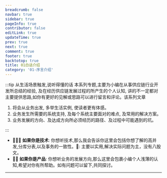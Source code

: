 ```yaml
---
breadcrumb: false
navbar: true
sidebar: true
pageInfo: true
contributor: false
editLink: true
updateTime: true
prev: true
next: true
comment: true
footer: true
backtotop: true
title: 01白话介绍
category: '01-序言介绍'
---
```


:::tip 从生活场景触发,说听得懂的话
本系列专题,主要为小编在从事供应链行业开发所总结的经验, 及在经历供应链发展过程的所产生的个人认知, 讲的不一定都对
主要提供思路,如你有更好的见解或思路可以进行留言和评论。该系列文章

1. 将会从业务出发, 多举生活实例, 使读者更有体感。
2. 业务发生所需要的系统支持, 及每个系统主要面对的难点, 及常用的解决方案。
3. 业务发展的方向、及达成方向所必须经历的路径、及过程中可能遇到的坑。

:::

- 👨🏻‍💻 **如果你是技术**: 你想听技术,那么我会告诉你这里会包括你想了解的高并发,分库分表,以及事务的一致性。📢:
  主要以实用,解决实际问题为主，没有八股文。
- 👨‍🔧 **如果你是产品**: 你想听业务的发展方向,那么这里会包裹小编个人浅薄的认知,希望对你有所帮助。如有问题可以留下,共同探讨。

---

<Title title="小明网购" sub-title="站在用户的视角,看生活中的供应链"/>


**2023年1月1日杭州**，家住上城区文明家园的小明同学在某 APP 上,下单买了一瓶**美容养颜护肤套装**，
1 月 1 日下午两点订单显示仓库**已经发货**，1 月 3 日**顺丰送货**上门，小明在签收快递时候发现，
产品并不是他想要的产品，于是登录 APP **联系客服**，要求提供无条件退款。客服联系小明需要**先进行签收**，
然后申请售后，选择上门取件按照客服提供的**退货地址**寄出，退货仓在收到快递**验收入库后**，自动进行退款。

以上这是小明同学从电商公司购买商品及申请售后的全部流程。这是从客户的视角出发我们所看到的流程，
从客户视角出发,相信我们每个人都会有自己的认知,因为这些场景在我们的日常生活中经历的都太多了。
但是你知道从电商公司视角出发， 会经过哪些流程吗？思考一下现在假如让我们来为
公司搭建一套这样的供应链系统, 你知道公司都需要具备哪些能力吗?

> 好了小明的购物和售后流程大家先记住,下面我们看,在满足小明同学网上购物和售后的需求下,电商公司都需要
> 具有什么能力,以及这些能力都属于那些系统。

### 采购系统

作为一家电商公司，我们要出售产品，那么`我们的产品从哪里来的呢？` 如果是线下的话，可能就是老板骑着三轮车去进货，进完货后放到家里。
那么这个流程其实就是进货，专业的说法就是采购！**所以要想卖货，首先我们要采购货品。** 思考一下我们是一个大的电商公司,我们要一次性采购巨量的商品,
作为厂家相信不是所有厂家都敢一次性生产很多产品等着电商公司来采购, 所以虽然你来采购了，但是厂家不一定有货,
估我们的采购还需要一个到货的管理,用来处理
厂商**分批到货的场景**。既然消费者都会有售后的问题,那么电商一定也会有售后的问题, 电商公司进货也会遇到售后的问题，比如说这批货有残次就需要退货，
再比如说这批货有严重质量问题，就需要**索赔**。以上是经销模式下采购系统所要具备的能力。之所以这么说是因为后面我们还要提到一个寄售的模式。这个就放到采购系统
章节在展开细说。

### 商货品系统

计算机系统就是对现实世界的模拟,前面我的采购系统会对货品进行采购,但是商货品如何在计算机系统中表示呢?
所以就需要一个商货品系统,商货品系统属于基础服务主要提
供商货品的能力。 一个货品就是对应一个条码,一个商品可能是多个货品的组合,也可能是一个货品换了一个名字而已。相信这些套路大家也看到不少。

比如:

- 货品: 一瓶拉菲

电商公司进行营销将82年的拉菲单独拿出售卖，换个名字。 就变成了一个商品: 82年拉菲。 其他年份的拉菲, 在组合产生一个新的商品:
拉菲全家桶

这里注意,商品是拿出去售卖的,只会在订单中看到, 而货品是供应链的概念,只会在供应链系统中使用, 商品和货品是不一样的，但是商品和货品是一定的关系的。

商货品系统是一个复杂的后台管理系统: 如果说采购系统是血管,那么商货品系统就是血液, 有了血液供应链才能运转起来。供应链不同的系统对商货品的关注点是不一样的，
这就要求商货品能提供较多的属性信息, 比如采购需要知道商品的保质期,
仓系统需要知道商品的体积，报关系统需要知道货品的 `hsCode（海关编码）` 等等。

从技术上考虑, 无论前后台对商货品的调用都是巨大的,尤其是商品,这直接影响了用户的购物体验,比如点进去一个商品详情,查询了半天没有看到商品详情信息。这是非常糟糕的。

### 仓网系统

假如说是小生意，采购可能就是放老板的家里了，但是如果是对于大公司呢？可能更多会考虑发货速度，以及履约时效，这就需要有一个CDN加速一样的东西，如何为用户购物的订单周期加速呢？
让用户以最快的速度拿到自己心仪的商品呢? 目前大部分企业的做法就是: 在离消费者最近的地方建一个仓库然后采购的货品直接就入库到离消费者近的地方，
比如华北地区的消费者让他从，天津仓发货。而上海杭州的消费者，让他从宁波仓发货。但是如何管理仓库以及仓库的覆盖范围呢，就需要一个仓管理系统用来管理仓的覆盖范围。
仓网系统也是一个对系统要求比较高的系统, 和商货品一样,仓也是基础信息,查询仓库信息的速度决定了用户的体验。

### 地址服务

地址服务和前面的仓和商货品一样也都是基础的服务, 当用户选择了收货地址, 前台服务就会根据用户的收货地址查询仓网,找到距离这个收货地址最近的发货仓,
然后前台服务在拿着这个发货仓
去查询这个仓的库存是否满足用户的下单需要。关于国家的地址编码、国家的英文编码这个都是有一个全球的标准规范的,
这个可绝对不能自己生成。在后面的专题章节, 会告诉你如何获取
全球的标准地址信息的。

- 中国 87 CN +86

### 价格税率

价格看起来很简单,但是实际做起来可不是那么简单，这个价格既包括了电商公司的采购价也会包括销售价,以及还可能在不同的渠道会展示不同的价格。
下面举一个例子

一个勺子，采购价格0.5元, 京东销售价 1元, 拼多多渠道 0.6元,。

采购价是与厂家进行确认的, 是会包含在合同中的, 但是物价总会上涨,合同总会到期, 这就还需要价格系统会有一个价格快照,
能反映出每次变动的记录。
有些公司价格可能还有更多的花样,比如说会员价，白金会员价，黄金会员价等等。

税率相关:

![](https://img.springlearn.cn/blog/b55922f6fe33517d8226ef2e30eb0815.png)

- 跨境综合
- 销项税: 是指纳税人发生应税销售行为，按照销售额和相应税率计算收取的增值税额，为销项税额。

---


`好了,截止到这里供应链的Inbound流程所涉及的系统基本就完成了,接下来我们看Outbound流程`

### 履约系统

在完整的购物过程中,用户下订单前的操作,都属于交易系统的范围,而下完订单后到用户签收的流程就属于供应链了。
履约系统就是这个承上启下的系统。无论公域的订单还是私域的订单都会先统一到履约系统。然后由履约系统给供应链的
各个系统交互,最终将订单的信息,物流的信息展示到用户的订单信息上。

1. 接受交易系统推送的订单信息(公域推单)
2. 从淘宝天猫抖音等外部,APP拉取订单(私域拉单)
3. 为用户的订单生成包裹信息,并给包裹生成快递单号。
4. 接受物流订单的轨迹信息,同步到用户订单。
5. 对于跨境订单,还需要进行三单报关(支付单、订单、物流单)。
6. 推送订单给仓系统,并扣减库存。

### 物流轨迹

并不是每个电商公司都会有自己的物流配送能力,所以这里的物流轨迹也只是对所有的物流公司进行一个包装。然后提供成
统一的能力给履约系统。比如当指定了一个快递编码和包裹信息, 就会向他指定的物流公司进行下单。生成运单号
和物流标签。并订阅这个订单的所有物流轨迹,然后按照自己的内部标准统一的提供给内部需要消费的系统。

### 库存系统

库存系统是怎么划分的呢? 前面我们说了,库存是放在每个仓里的,所以说实仓的库存就是By仓。这个会在wms系统有
有一个库存的记录, 对于wms更多会关注在仓库的库位。而对于公司各个部门其实更关系这个仓有多少货, 这个品公司
总共有多少的库存和成本。所以这个信息就要被设计在库存系统中。

- 第一层是: 业财库存 (By品,By货主,B仓,By等级)
- 第二层是: 渠道库存 (By渠道,By店铺)

比如: 勺子 A仓有10个。给天猫和拼多多每个渠道分5个。

库存最大的问题就是高并发,及仓库的准确率因为如果不准确就直接回导致超卖,影响用户体验。
为了提高并发能力和仓库库存准确率库存还会做很多的技术处理。如: 同步转异步,批量进行库存扣减,减少mysql的交互。
稽核对账(账账，账证，证证稽核)等。

### 财务系统

关于账务系统的描述,主要会围绕下面三个关键词进行介绍。

- 财务支出，这里只说供应链的支出。
- 预收收入，用户订单的收入。
- 库存成本，集团成本管理。

供应链那些需要支出呢?

1. 对于采购订单,当收货后或者是发货后都需要给厂商支出。
2. 对于仓库，仓库发货, 收货，即租赁的面积都需要单独算钱给仓库。
3. 对于完成供应链履约所涉及到需要外部公司协助的，都会有服务费需要进行支出。

供应链有那些收入呢?

1. 用户下单就是预收收入
2. 用户签收就是收入

供应链成本控制?

1. 货品就是我们的成本, 无论买不买都占用了仓库
2. 同一个产品,不同时期的入库可能就会导致库存成本不一样，比如1月0.5元进货1个勺子, 二月1元进货一个勺子。
   那么这个勺子的基本成本就是1.5。这还是知道成本的前提下得到的,实际的场景中会更加复杂。应为订单的单据
   类型是非常多的, 每个单据计算的成本是不一样的。

财报管报?

1. 财报是企业的体检报告，是股票投资者的说明书，作为股票投资者，我们可以通过阅读财报，判定企业的经营情况和生存能力，并评估其内在价值。
2. 管报是给企业管理者看的,知道每个部门每个渠道的经营情况。

财管和管报是公司要想上市,所必须具有的,这些都高度依靠财务系统的`数字化`能力,高度依靠供应链的`数字化能力`。只有将所有真实发生的
交易行为和支出行为数字化后才可能得到。
